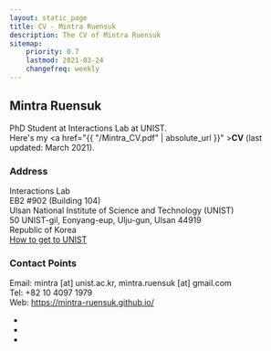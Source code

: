 ```yaml
---
layout: static_page
title: CV - Mintra Ruensuk
description: The CV of Mintra Ruensuk
sitemap:
    priority: 0.7
    lastmod: 2021-03-24
    changefreq: weekly
---
```

## Mintra Ruensuk
PhD Student at Interactions Lab at UNIST. <br/>
Here's my <a href="{{ "/Mintra_CV.pdf" | absolute_url }}" ><b>CV</b></a> (last updated: March 2021).<br/>

### Address
Interactions Lab<br/>
EB2 #902 (Building 104)<br/>
Ulsan National Institute of Science and Technology (UNIST)<br/>
50 UNIST-gil, Eonyang-eup, Ulju-gun, Ulsan 44919<br/>
Republic of Korea<br/>
<a href="https://www.unist.ac.kr/about-unist/directions/road/">How to get to UNIST</a><br/>

### Contact Points
Email: mintra [at] unist.ac.kr, mintra.ruensuk [at] gmail.com<br/>
Tel: +82 10 4097 1979<br/>
Web: <a href="https://mintra-ruensuk.github.io/">https://mintra-ruensuk.github.io/</a>
<ul class="icons">
    <li>
        <a target="" href="http://www.linkedin.com/in/mintraruensuk" rel="nofollow" class="icon">
        <span class="fa-stack fa-lg">
            <i class="fa fa-circle fa-stack-2x"></i>
            <i class="fa fa-linkedin fa-stack-1x fa-inverse"></i>
        </span>
        </a>
    </li>
    <li>
        <a target="" href="https://github.com/{{site.github}}" rel="nofollow" class="icon">
        <span class="fa-stack fa-lg">
            <i class="fa fa-circle fa-stack-2x"></i>
            <i class="fa fa-github fa-stack-1x fa-inverse"></i>
        </span>
        </a>
    </li>
    <li>
        <a target="" href="https://scholar.google.co.kr/citations?user=TXfhLygAAAAJ&hl=en" rel="nofollow" class="icon">
        <span class="fa-stack fa-lg">
            <i class="fa fa-circle fa-stack-2x"></i>
            <i class="fa fa-graduation-cap fa-stack-1x fa-inverse"></i>
        </span>
        </a>
    </li>
</ul>


